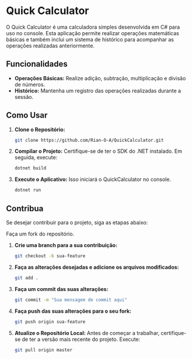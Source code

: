# Quick Calculator

O Quick Calculator é uma calculadora simples desenvolvida em C# para uso no console. Esta aplicação permite realizar operações matemáticas básicas e também inclui um sistema de histórico para acompanhar as operações realizadas anteriormente.

## Funcionalidades

- **Operações Básicas:** Realize adição, subtração, multiplicação e divisão de números.
- **Histórico:** Mantenha um registro das operações realizadas durante a sessão.

## Como Usar

1. **Clone o Repositório:**
   ```bash
   git clone https://github.com/Rian-O-A/QuickCalculator.git


2. **Compilar o Projeto:** Certifique-se de ter o SDK do .NET instalado. Em seguida, execute:

    ```bash
    dotnet build

3. **Execute o Aplicativo:** Isso iniciará o QuickCalculator no console.

    ```bash
    dotnet run


## Contribua
Se desejar contribuir para o projeto, siga as etapas abaixo:

Faça um fork do repositório.
1. **Crie uma branch para a sua contribuição:**
    ```bash
    git checkout -b sua-feature

2. **Faça as alterações desejadas e adicione os arquivos modificados:**
    ```bash
    git add .

3. **Faça um commit das suas alterações:**
    ```bash
    git commit -m "Sua mensagem de commit aqui"

4. **Faça push das suas alterações para o seu fork:**
    ```bash
    git push origin sua-feature

5. **Atualize o Repositório Local:** Antes de começar a trabalhar, certifique-se de ter a versão mais recente do projeto. Execute:

    ```bash
    git pull origin master